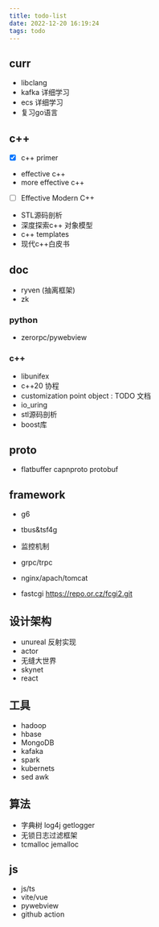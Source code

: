 ```yaml
---
title: todo-list
date: 2022-12-20 16:19:24
tags: todo
---
```

## curr
- libclang
- kafka 详细学习
- ecs 详细学习
- 复习go语言


## c++
- [x] c++ primer
- effective c++
- more effective c++
- [ ] Effective Modern C++
- STL源码剖析
- 深度探索c++ 对象模型
- c++ templates
- 现代c++白皮书
## doc
- ryven (抽离框架)
- zk

### python
- zerorpc/pywebview


### c++
- libunifex
- c++20 协程
- customization point object : TODO 文档
- io_uring
- stl源码剖析
- boost库
## proto

- flatbuffer capnproto protobuf

## framework
- g6
- tbus&tsf4g
- 监控机制

- grpc/trpc
- nginx/apach/tomcat
- fastcgi https://repo.or.cz/fcgi2.git


## 设计架构

- unureal 反射实现
- actor
- 无缝大世界
- skynet
- react

## 工具

- hadoop
- hbase
- MongoDB
- kafaka
- spark
- kubernets
- sed awk

## 算法
- 字典树 log4j getlogger 
- 无锁日志过滤框架
- tcmalloc jemalloc



## js
- js/ts
- vite/vue
- pywebview
- github action